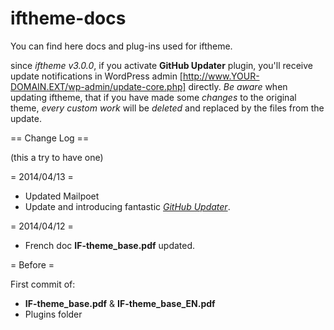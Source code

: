iftheme-docs
============

You can find here docs and plug-ins used for iftheme.

since *iftheme v3.0.0*, if you activate **GitHub Updater** plugin, you'll receive update notifications in WordPress admin [http://www.YOUR-DOMAIN.EXT/wp-admin/update-core.php] directly. *Be aware* when updating iftheme, that if you have made some *changes* to the original theme, *every custom work* will be *deleted* and replaced by the files from the update.

== Change Log ==

(this a try to have one)

= 2014/04/13 =
* Updated Mailpoet
* Update and introducing fantastic [*GitHub Updater*](https://github.com/afragen/github-updater).

= 2014/04/12 =
* French doc **IF-theme_base.pdf** updated.

= Before =

First commit of:
* **IF-theme_base.pdf** & **IF-theme_base_EN.pdf** 
* Plugins folder
